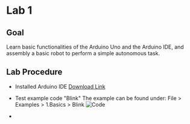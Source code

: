 # Lab 1

## Goal
Learn basic functionalities of the Arduino Uno and the Arduino IDE, and assembly a basic robot to perform a simple autonomous task.

## Lab Procedure

 - Installed Arduino IDE
[Download Link](https://www.arduino.cc/en/Main/Software)

 - Test example code "Blink"
 The example can be found under: File > Examples > 1.Basics > Blink
 ![Code]()
 
 - 
